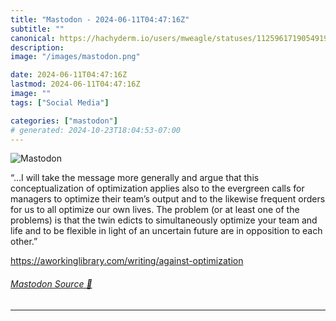```yaml
---
title: "Mastodon - 2024-06-11T04:47:16Z"
subtitle: ""
canonical: https://hachyderm.io/users/mweagle/statuses/112596171905491910
description:
image: "/images/mastodon.png"

date: 2024-06-11T04:47:16Z
lastmod: 2024-06-11T04:47:16Z
image: ""
tags: ["Social Media"]

categories: ["mastodon"]
# generated: 2024-10-23T18:04:53-07:00
---
```

![Mastodon](/images/mastodon.png)

<p>“…I will take the message more generally and argue that this conceptualization of optimization applies also to the evergreen calls for managers to optimize their team’s output and to the likewise frequent orders for us to all optimize our own lives. The problem (or at least one of the problems) is that the twin edicts to simultaneously optimize your team and life and to be flexible in light of an uncertain future are in opposition to each other.”</p><p><a href="https://aworkinglibrary.com/writing/against-optimization" target="_blank" rel="nofollow noopener noreferrer" translate="no"><span class="invisible">https://</span><span class="ellipsis">aworkinglibrary.com/writing/ag</span><span class="invisible">ainst-optimization</span></a></p>


###### [Mastodon Source 🐘](https://hachyderm.io/@mweagle/112596171905491910)

___

